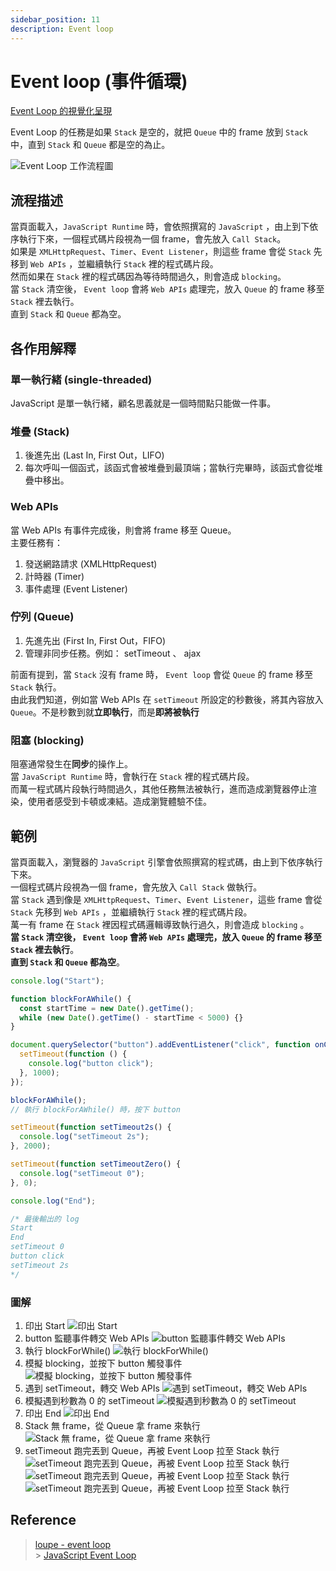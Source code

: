 ```yaml
---
sidebar_position: 11
description: Event loop
---
```


# Event loop (事件循環)

[Event Loop 的視覺化呈現](http://latentflip.com/loupe/)

Event Loop 的任務是如果 `Stack` 是空的，就把 `Queue` 中的 frame 放到 `Stack` 中，直到 `Stack` 和 `Queue` 都是空的為止。

![Event Loop 工作流程圖](./img/event-loop_flow_view.jpg)

## 流程描述

當頁面載入，`JavaScript Runtime` 時，會依照撰寫的 `JavaScript` ，由上到下依序執行下來，一個程式碼片段視為一個 frame，會先放入 `Call Stack`。<br />
如果是 `XMLHttpRequest`、`Timer`、`Event Listener`，則這些 frame 會從 `Stack` 先移到 `Web APIs` ，並繼續執行 `Stack` 裡的程式碼片段。<br />
然而如果在 `Stack` 裡的程式碼因為等待時間過久，則會造成 `blocking`。<br />
當 `Stack` 清空後， `Event loop` 會將 `Web APIs` 處理完，放入 `Queue` 的 frame 移至 `Stack` 裡去執行。<br />
直到 `Stack` 和 `Queue` 都為空。

## 各作用解釋

### 單一執行緒 (single-threaded)

JavaScript 是單一執行緒，顧名思義就是一個時間點只能做一件事。

### 堆疊 (Stack)

1. 後進先出 (Last In, First Out，LIFO)
2. 每次呼叫一個函式，該函式會被堆疊到最頂端；當執行完畢時，該函式會從堆疊中移出。

### Web APIs

當 Web APIs 有事件完成後，則會將 frame 移至 Queue。<br />
主要任務有：

1. 發送網路請求 (XMLHttpRequest)
2. 計時器 (Timer)
3. 事件處理 (Event Listener)

### 佇列 (Queue)

1. 先進先出 (First In, First Out，FIFO)
2. 管理非同步任務。例如： setTimeout 、 ajax

前面有提到，當 `Stack` 沒有 frame 時， `Event loop` 會從 `Queue` 的 frame 移至 `Stack` 執行。<br />
由此我們知道，例如當 Web APIs 在 `setTimeout` 所設定的秒數後，將其內容放入 `Queue`。不是秒數到就**立即執行**，而是**即將被執行**

### 阻塞 (blocking)

阻塞通常發生在**同步**的操作上。<br />
當 `JavaScript Runtime` 時，會執行在 `Stack` 裡的程式碼片段。<br />
而萬一程式碼片段執行時間過久，其他任務無法被執行，進而造成瀏覽器停止渲染，使用者感受到卡頓或凍結。造成瀏覽體驗不佳。

## 範例

當頁面載入，瀏覽器的 `JavaScript` 引擎會依照撰寫的程式碼，由上到下依序執行下來。<br />
一個程式碼片段視為一個 frame，會先放入 `Call Stack` 做執行。<br />
當 `Stack` 遇到像是 `XMLHttpRequest`、`Timer`、`Event Listener`，這些 frame 會從 `Stack` 先移到 `Web APIs` ，並繼續執行 `Stack` 裡的程式碼片段。<br />
萬一有 frame 在 `Stack` 裡因程式碼邏輯導致執行過久，則會造成 `blocking` 。<br />
**當 `Stack` 清空後， `Event loop` 會將 `Web APIs` 處理完，放入 `Queue` 的 frame 移至 `Stack` 裡去執行**。<br />
**直到 `Stack` 和 `Queue` 都為空**。

```javascript
console.log("Start");

function blockForAWhile() {
  const startTime = new Date().getTime();
  while (new Date().getTime() - startTime < 5000) {}
}

document.querySelector("button").addEventListener("click", function onClick() {
  setTimeout(function () {
    console.log("button click");
  }, 1000);
});

blockForAWhile();
// 執行 blockForAWhile() 時，按下 button

setTimeout(function setTimeout2s() {
  console.log("setTimeout 2s");
}, 2000);

setTimeout(function setTimeoutZero() {
  console.log("setTimeout 0");
}, 0);

console.log("End");

/* 最後輸出的 log
Start
End
setTimeout 0
button click
setTimeout 2s
*/
```

### 圖解

1. 印出 Start
   ![印出 Start](./img/event-loop_flow_1.png)<br />
2. button 監聽事件轉交 Web APIs
   ![button 監聽事件轉交 Web APIs](./img/event-loop_flow_2.png)<br />
3. 執行 blockForWhile()
   ![執行 blockForWhile()](./img/event-loop_flow_3.png)<br />
4. 模擬 blocking，並按下 button 觸發事件
   ![模擬 blocking，並按下 button 觸發事件](./img/event-loop_flow_4.png)<br />
5. 遇到 setTimeout，轉交 Web APIs
   ![遇到 setTimeout，轉交 Web APIs](./img/event-loop_flow_5.png)<br />
6. 模擬遇到秒數為 0 的 setTimeout
   ![模擬遇到秒數為 0 的 setTimeout](./img/event-loop_flow_6.png)<br />
7. 印出 End
   ![印出 End](./img/event-loop_flow_7.png)<br />
8. Stack 無 frame，從 Queue 拿 frame 來執行
   ![Stack 無 frame，從 Queue 拿 frame 來執行](./img/event-loop_flow_8.png)<br />
9. setTimeout 跑完丟到 Queue，再被 Event Loop 拉至 Stack 執行
   ![setTimeout 跑完丟到 Queue，再被 Event Loop 拉至 Stack 執行](./img/event-loop_flow_9.png)
   ![setTimeout 跑完丟到 Queue，再被 Event Loop 拉至 Stack 執行](./img/event-loop_flow_10.png)
   ![setTimeout 跑完丟到 Queue，再被 Event Loop 拉至 Stack 執行](./img/event-loop_flow_11.png)

## Reference

> [loupe - event loop](http://latentflip.com/loupe/)<br /> > [JavaScript Event Loop](https://www.javascripttutorial.net/javascript-event-loop/)
